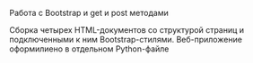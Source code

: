 Работа с Bootstrap и get и post методами

Сборка четырех HTML-документов со структурой страниц и подключенными к ним Bootstrap-стилями.
Веб-приложение оформилиено в отдельном Python-файле